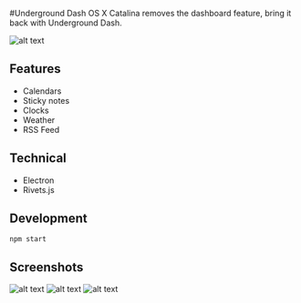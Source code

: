 #Underground Dash
OS X Catalina removes the dashboard feature, bring it back with Underground Dash.

![alt text](./screenshots/screenshot-1.png "Image1")

## Features
- Calendars
- Sticky notes
- Clocks
- Weather
- RSS Feed

## Technical
- Electron
- Rivets.js

## Development
```
npm start
```

## Screenshots
![alt text](./screenshots/screenshot-2.png "Image2")
![alt text](./screenshots/screenshot-3.png "Image3")
![alt text](./screenshots/screenshot-4.png "Image4")